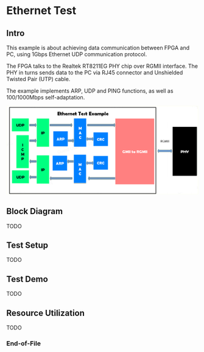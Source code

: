 # Ethernet Test

## Intro

This example is about achieving data communication between FPGA and PC, using 1Gbps Ethernet UDP communication protocol.

The FPGA talks to the Realtek RT8211EG PHY chip over RGMII interface. The PHY in turns sends data to the PC via RJ45 connector and Unshielded Twisted Pair (UTP) cable.

The example implements ARP, UDP and PING functions, as well as 100/1000Mbps self-adaptation.

<img src="0.doc/Ethernet-Test.png">


## Block Diagram
TODO

## Test Setup
TODO

## Test Demo
TODO

## Resource Utilization
TODO

### End-of-File
